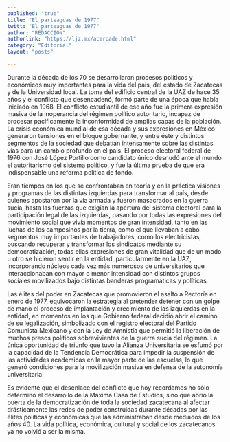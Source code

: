 ```yaml
---
published: "true"
title: "El parteaguas de 1977"
twitt: "El parteaguas de 1977"
author: "REDACCION"
authorlink: "https://ljz.mx/acercade.html"
category: "Editorial"
layout: "posts"

---
```



  Durante la década de los 70 se desarrollaron procesos políticos y económicos muy importantes para la vida del país, del estado de Zacatecas y de la Universidad local. La toma del edificio central de la UAZ de hace 35 años y el conflicto que desencadenó, formó parte de una época que había iniciado en 1968. El conflicto estudiantil de ese año fue la primera expresión masiva de la inoperancia del régimen político autoritario, incapaz de procesar pacíficamente la inconformidad de amplias capas de la población. La crisis económica mundial de esa década y sus expresiones en México generaron tensiones en el bloque gobernante, y entre éste y distintos segmentos de la sociedad que debatían intensamente sobre las distintas vías para un cambio profundo en el país. El proceso electoral federal de 1976 con José López Portillo como candidato único desnudó ante el mundo el autoritarismo del sistema político, y fue la última prueba de que era indispensable una reforma política de fondo.



  Eran tiempos en los que se confrontaban en teoría y en la práctica visiones y programas de las distintas izquierdas para transformar al país, desde quienes apostaron por la vía armada y fueron masacrados en la guerra sucia, hasta las fuerzas que exigían la apertura del sistema electoral para la participación legal de las izquierdas, pasando por todas las expresiones del movimiento social que vivía momentos de gran intensidad, tanto en las luchas de los campesinos por la tierra, como el que llevaban a cabo segmentos muy importantes de trabajadores, como los electricistas, buscando recuperar y transformar los sindicatos mediante su democratización, todas ellas expresiones de gran vitalidad que de un modo u otro se hicieron sentir en la entidad, particularmente en la UAZ, incorporando núcleos cada vez más numerosos de universitarios que interaccionaban con mayor o menor intensidad con distintos grupos sociales movilizados bajo distintas banderas programáticas y políticas.



  Las élites del poder en Zacatecas que promovieron el asalto a Rectoría en enero de 1977, equivocaron la estrategia al pretender detener con un golpe de mano el proceso de implantación y crecimiento de las izquierdas en la entidad, en momentos en los que Gobierno federal decidió abrir el camino de su legalización, simbolizado con el registro electoral del Partido Comunista Mexicano y con la Ley de Amnistía que permitió la liberación de muchos presos políticos sobrevivientes de la guerra sucia del régimen. La única oportunidad de triunfo que tuvo la Alianza Universitaria se esfumó por la capacidad de la Tendencia Democrática para impedir la suspensión de las actividades académicas en la mayor parte de las escuelas, lo que generó condiciones para la movilización masiva en defensa de la autonomía universitaria.



  Es evidente que el desenlace del conflicto que hoy recordamos no sólo determinó el desarrollo de la Máxima Casa de Estudios, sino que abrió la puerta de la democratización de toda la sociedad zacatecana al afectar drásticamente las redes de poder construidas durante décadas por las élites políticas y económicas que las administraban desde mediados de los años 40. La vida política, económica, cultural y social de los zacatecanos ya no volvió a ser la misma.

